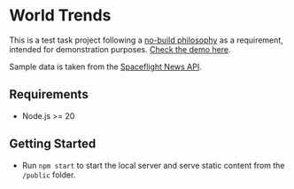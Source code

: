 # World Trends

This is a test task project following a [no-build philosophy](https://world.hey.com/dhh/you-can-t-get-faster-than-no-build-7a44131c) as a requirement, intended for demonstration purposes. [Check the demo here](https://world-trends.onrender.com/).

Sample data is taken from the [Spaceflight News API](https://api.spaceflightnewsapi.net/v4/docs/).

## Requirements

- Node.js >= 20

## Getting Started

- Run `npm start` to start the local server and serve static content from the `/public` folder.
